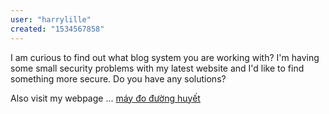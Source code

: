 ```yaml
---
user: "harrylille"
created: "1534567858"
---
```


I am curious to find out what blog system you are working 
with? I'm having some small security problems with my latest website and I'd like to find something more secure.
Do you have any solutions?

Also visit my webpage ... <a href="https://ytenamgiao.com/">máy đo đường huyết</a>

